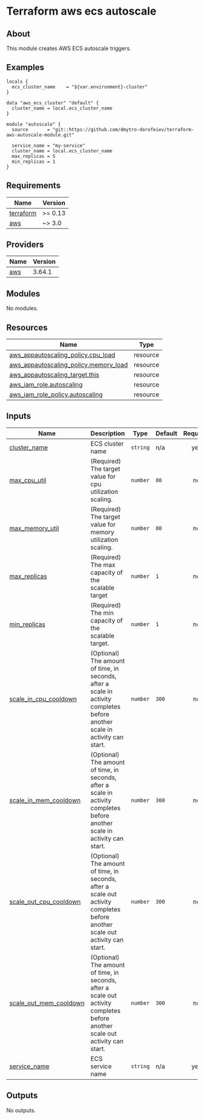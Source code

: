 # Terraform aws ecs autoscale

## About

This module creates AWS ECS autoscale triggers.

## Examples

```hcl
locals {
  ecs_cluster_name    = "${var.environment}-cluster"
}

data "aws_ecs_cluster" "default" {
  cluster_name = local.ecs_cluster_name
}

module "autoscale" {
  source       = "git::https://github.com/dmytro-dorofeiev/terraform-aws-autoscale-module.git"

  service_name = "my-service"
  cluster_name = local.ecs_cluster_name
  max_replicas = 5
  min_replicas = 1
}
```

<!-- BEGINNING OF PRE-COMMIT-TERRAFORM DOCS HOOK -->
## Requirements

| Name | Version |
|------|---------|
| <a name="requirement_terraform"></a> [terraform](#requirement\_terraform) | >= 0.13 |
| <a name="requirement_aws"></a> [aws](#requirement\_aws) | ~> 3.0 |

## Providers

| Name | Version |
|------|---------|
| <a name="provider_aws"></a> [aws](#provider\_aws) | 3.64.1 |

## Modules

No modules.

## Resources

| Name | Type |
|------|------|
| [aws_appautoscaling_policy.cpu_load](https://registry.terraform.io/providers/hashicorp/aws/latest/docs/resources/appautoscaling_policy) | resource |
| [aws_appautoscaling_policy.memory_load](https://registry.terraform.io/providers/hashicorp/aws/latest/docs/resources/appautoscaling_policy) | resource |
| [aws_appautoscaling_target.this](https://registry.terraform.io/providers/hashicorp/aws/latest/docs/resources/appautoscaling_target) | resource |
| [aws_iam_role.autoscaling](https://registry.terraform.io/providers/hashicorp/aws/latest/docs/resources/iam_role) | resource |
| [aws_iam_role_policy.autoscaling](https://registry.terraform.io/providers/hashicorp/aws/latest/docs/resources/iam_role_policy) | resource |

## Inputs

| Name | Description | Type | Default | Required |
|------|-------------|------|---------|:--------:|
| <a name="input_cluster_name"></a> [cluster\_name](#input\_cluster\_name) | ECS cluster name | `string` | n/a | yes |
| <a name="input_max_cpu_util"></a> [max\_cpu\_util](#input\_max\_cpu\_util) | (Required) The target value for cpu utilization scaling. | `number` | `80` | no |
| <a name="input_max_memory_util"></a> [max\_memory\_util](#input\_max\_memory\_util) | (Required) The target value for memory utilization scaling. | `number` | `80` | no |
| <a name="input_max_replicas"></a> [max\_replicas](#input\_max\_replicas) | (Required) The max capacity of the scalable target | `number` | `1` | no |
| <a name="input_min_replicas"></a> [min\_replicas](#input\_min\_replicas) | (Required) The min capacity of the scalable target. | `number` | `1` | no |
| <a name="input_scale_in_cpu_cooldown"></a> [scale\_in\_cpu\_cooldown](#input\_scale\_in\_cpu\_cooldown) | (Optional) The amount of time, in seconds, after a scale in activity completes before another scale in activity can start. | `number` | `300` | no |
| <a name="input_scale_in_mem_cooldown"></a> [scale\_in\_mem\_cooldown](#input\_scale\_in\_mem\_cooldown) | (Optional) The amount of time, in seconds, after a scale in activity completes before another scale in activity can start. | `number` | `300` | no |
| <a name="input_scale_out_cpu_cooldown"></a> [scale\_out\_cpu\_cooldown](#input\_scale\_out\_cpu\_cooldown) | (Optional) The amount of time, in seconds, after a scale out activity completes before another scale out activity can start. | `number` | `300` | no |
| <a name="input_scale_out_mem_cooldown"></a> [scale\_out\_mem\_cooldown](#input\_scale\_out\_mem\_cooldown) | (Optional) The amount of time, in seconds, after a scale out activity completes before another scale out activity can start. | `number` | `300` | no |
| <a name="input_service_name"></a> [service\_name](#input\_service\_name) | ECS service name | `string` | n/a | yes |

## Outputs

No outputs.
<!-- END OF PRE-COMMIT-TERRAFORM DOCS HOOK -->
